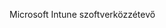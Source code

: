 <Token xmlns:xlink="http://www.w3.org/1999/xlink">Microsoft Intune szoftverközzétevő</Token>

<!--HONumber=Jun16_HO4-->


